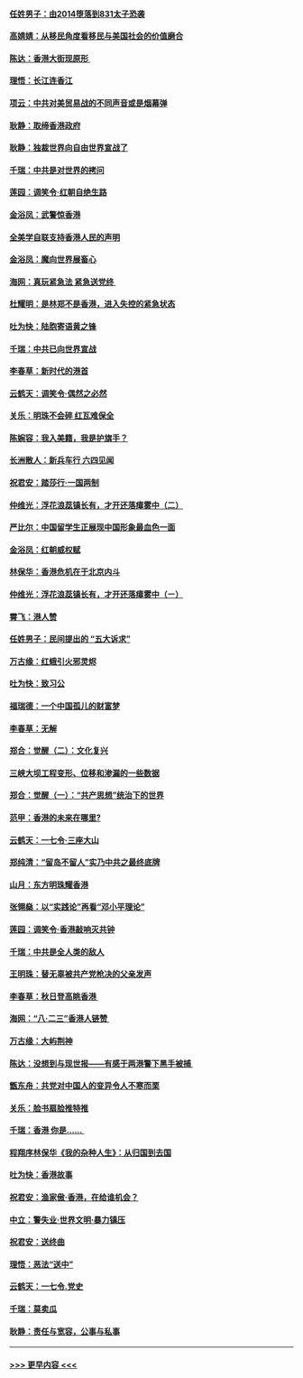 #### [任姓男子：由2014堕落到831太子恐袭](../pages/nsc993/n11496683.md?t=09032322) 
#### [高婧婧：从移民角度看移民与美国社会的价值磨合](../pages/nsc993/n11495757.md?t=09032322) 
#### [陈达：香港大街现原形 ](../pages/nsc993/n11495441.md?t=09032322) 
#### [理悟：长江连香江](../pages/nsc993/n11495377.md?t=09032322) 
#### [项云：中共对美贸易战的不同声音或是烟幕弹](../pages/nsc993/n11494929.md?t=09032322) 
#### [耿静：取缔香港政府](../pages/nsc993/n11494218.md?t=09032322) 
#### [耿静：独裁世界向自由世界宣战了](../pages/nsc993/n11494190.md?t=09032322) 
#### [千瑞：中共是对世界的拷问](../pages/nsc993/n11493021.md?t=09032322) 
#### [莲园：调笑令‧红朝自绝生路](../pages/nsc993/n11493011.md?t=09032322) 
#### [金浴凤：武警惊香港](../pages/nsc993/n11492994.md?t=09032322) 
#### [全美学自联支持香港人民的声明](../pages/nsc993/n11492630.md?t=09032322) 
#### [金浴凤：魔向世界展畜心](../pages/nsc993/n11492599.md?t=09032322) 
#### [海网：真玩紧急法 紧急送党终 ](../pages/nsc993/n11492535.md?t=09032322) 
#### [杜耀明：是林郑不是香港，进入失控的紧急状态](../pages/nsc993/n11491420.md?t=09032322) 
#### [吐为快：陆胞寄语黄之锋](../pages/nsc993/n11491117.md?t=09032322) 
#### [千瑞：中共已向世界宣战](../pages/nsc993/n11490123.md?t=09032322) 
#### [李春草：新时代的港首](../pages/nsc993/n11489864.md?t=09032322) 
#### [云鹤天：调笑令·偶然之必然](../pages/nsc993/n11489701.md?t=09032322) 
#### [关乐：明珠不会碎 红瓦难保全](../pages/nsc993/n11489647.md?t=09032322) 
#### [陈婉容：我入美籍，我是护旗手？](../pages/nsc993/n11487908.md?t=09032322) 
#### [长洲散人：新兵车行 六四见闻](../pages/nsc993/n11487729.md?t=09032322) 
#### [祝君安：踏莎行‧一国两制](../pages/nsc993/n11487699.md?t=09032322) 
#### [仲维光：浮花浪蕊镇长有，才开还落瘴雾中（二）](../pages/nsc993/n11483286.md?t=09032322) 
#### [严比尔：中国留学生正展现中国形象最血色一面](../pages/nsc993/n11485145.md?t=09032322) 
#### [金浴凤：红朝威权赋](../pages/nsc993/n11485191.md?t=09032322) 
#### [林保华：香港危机在于北京内斗](../pages/nsc993/n11484593.md?t=09032322) 
#### [仲维光：浮花浪蕊镇长有，才开还落瘴雾中（ㄧ）](../pages/nsc993/n11483259.md?t=09032322) 
#### [霄飞：港人赞](../pages/nsc993/n11482957.md?t=09032322) 
#### [任姓男子：民间提出的 “五大诉求”](../pages/nsc993/n11482897.md?t=09032322) 
#### [万古缘：红蛾引火邪灵烬](../pages/nsc993/n11482886.md?t=09032322) 
#### [吐为快：致习公](../pages/nsc993/n11482867.md?t=09032322) 
#### [福瑞德：一个中国孤儿的财富梦](../pages/nsc993/n11482817.md?t=09032322) 
#### [李春草：无解](../pages/nsc993/n11482791.md?t=09032322) 
#### [郑合：觉醒（二）：文化复兴](../pages/nsc993/n11478025.md?t=09032322) 
#### [三峡大坝工程变形、位移和渗漏的一些数据](../pages/nsc993/n11478232.md?t=09032322) 
#### [郑合：觉醒（一）：“共产思想”统治下的世界](../pages/nsc993/n11477663.md?t=09032322) 
#### [范甲：香港的未来在哪里?](../pages/nsc993/n11477249.md?t=09032322) 
#### [云鹤天：一七令·三座大山](../pages/nsc993/n11477192.md?t=09032322) 
#### [郑纯清：“留岛不留人”实乃中共之最终底牌](../pages/nsc993/n11476160.md?t=09032322) 
#### [山月：东方明珠耀香港](../pages/nsc993/n11476077.md?t=09032322) 
#### [张翎燊：以“实践论”再看“邓小平理论”](../pages/nsc993/n11475733.md?t=09032322) 
#### [莲园：调笑令‧香港敲响灭共钟](../pages/nsc993/n11475723.md?t=09032322) 
#### [千瑞：中共是全人类的敌人](../pages/nsc993/n11475329.md?t=09032322) 
#### [王明珠：替无辜被共产党枪决的父亲发声](../pages/nsc993/n11474570.md?t=09032322) 
#### [李春草：秋日登高眺香港 ](../pages/nsc993/n11474491.md?t=09032322) 
#### [海网：“八·二三”香港人链赞 ](../pages/nsc993/n11474538.md?t=09032322) 
#### [万古缘：大屿荆神](../pages/nsc993/n11474401.md?t=09032322) 
#### [陈达：没想到与现世报——有感于两港警下黑手被捕 ](../pages/nsc993/n11472557.md?t=09032322) 
#### [甑东舟：共党对中国人的变异令人不寒而栗](../pages/nsc993/n11472496.md?t=09032322) 
#### [关乐：脸书扇脸推特推](../pages/nsc993/n11472488.md?t=09032322) 
#### [千瑞：香港  你是…… ](../pages/nsc993/n11472459.md?t=09032322) 
#### [程翔序林保华《我的杂种人生》：从归国到去国](../pages/nsc993/n11472369.md?t=09032322) 
#### [吐为快：香港故事](../pages/nsc993/n11471931.md?t=09032322) 
#### [祝君安：渔家傲‧香港，在给谁机会？](../pages/nsc993/n11469718.md?t=09032322) 
#### [中立：警失业‧世界文明‧暴力镇压](../pages/nsc993/n11467566.md?t=09032322) 
#### [祝君安：送终曲](../pages/nsc993/n11467546.md?t=09032322) 
#### [理悟：恶法“送中”](../pages/nsc993/n11467290.md?t=09032322) 
#### [云鹤天：一七令.党史](../pages/nsc993/n11464122.md?t=09032322) 
#### [千瑞：莫卖瓜](../pages/nsc993/n11463014.md?t=09032322) 
#### [耿静：责任与宽容，公事与私事](../pages/nsc993/n11462810.md?t=09032322) 

----
#### [ >>> 更早内容 <<< ](../indexes/nsc993-earlier.md)
